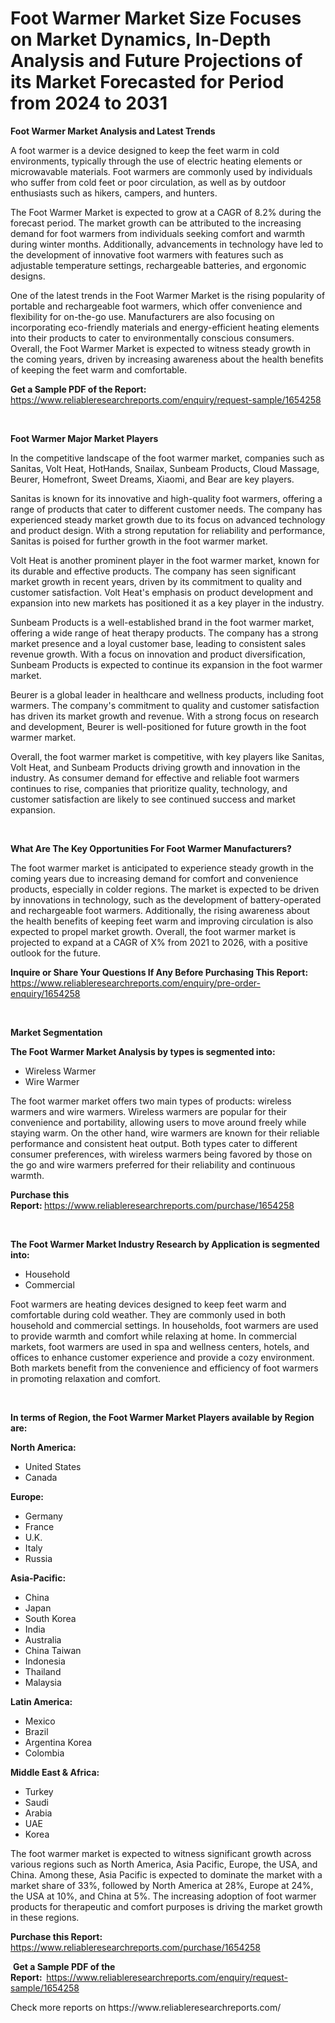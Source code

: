 <p><h1>Foot Warmer Market Size Focuses on Market Dynamics, In-Depth Analysis and Future Projections of its Market Forecasted for Period from 2024 to 2031</h1></p><p><strong>Foot Warmer Market Analysis and Latest Trends</strong></p>
<p><p>A foot warmer is a device designed to keep the feet warm in cold environments, typically through the use of electric heating elements or microwavable materials. Foot warmers are commonly used by individuals who suffer from cold feet or poor circulation, as well as by outdoor enthusiasts such as hikers, campers, and hunters.</p><p>The Foot Warmer Market is expected to grow at a CAGR of 8.2% during the forecast period. The market growth can be attributed to the increasing demand for foot warmers from individuals seeking comfort and warmth during winter months. Additionally, advancements in technology have led to the development of innovative foot warmers with features such as adjustable temperature settings, rechargeable batteries, and ergonomic designs.</p><p>One of the latest trends in the Foot Warmer Market is the rising popularity of portable and rechargeable foot warmers, which offer convenience and flexibility for on-the-go use. Manufacturers are also focusing on incorporating eco-friendly materials and energy-efficient heating elements into their products to cater to environmentally conscious consumers. Overall, the Foot Warmer Market is expected to witness steady growth in the coming years, driven by increasing awareness about the health benefits of keeping the feet warm and comfortable.</p></p>
<p><strong>Get a Sample PDF of the Report:&nbsp;</strong> <a href="https://www.reliableresearchreports.com/enquiry/request-sample/1654258">https://www.reliableresearchreports.com/enquiry/request-sample/1654258</a></p>
<p>&nbsp;</p>
<p><strong>Foot Warmer Major Market Players</strong></p>
<p><p>In the competitive landscape of the foot warmer market, companies such as Sanitas, Volt Heat, HotHands, Snailax, Sunbeam Products, Cloud Massage, Beurer, Homefront, Sweet Dreams, Xiaomi, and Bear are key players. </p><p>Sanitas is known for its innovative and high-quality foot warmers, offering a range of products that cater to different customer needs. The company has experienced steady market growth due to its focus on advanced technology and product design. With a strong reputation for reliability and performance, Sanitas is poised for further growth in the foot warmer market.</p><p>Volt Heat is another prominent player in the foot warmer market, known for its durable and effective products. The company has seen significant market growth in recent years, driven by its commitment to quality and customer satisfaction. Volt Heat's emphasis on product development and expansion into new markets has positioned it as a key player in the industry.</p><p>Sunbeam Products is a well-established brand in the foot warmer market, offering a wide range of heat therapy products. The company has a strong market presence and a loyal customer base, leading to consistent sales revenue growth. With a focus on innovation and product diversification, Sunbeam Products is expected to continue its expansion in the foot warmer market.</p><p>Beurer is a global leader in healthcare and wellness products, including foot warmers. The company's commitment to quality and customer satisfaction has driven its market growth and revenue. With a strong focus on research and development, Beurer is well-positioned for future growth in the foot warmer market.</p><p>Overall, the foot warmer market is competitive, with key players like Sanitas, Volt Heat, and Sunbeam Products driving growth and innovation in the industry. As consumer demand for effective and reliable foot warmers continues to rise, companies that prioritize quality, technology, and customer satisfaction are likely to see continued success and market expansion.</p></p>
<p>&nbsp;</p>
<p><strong>What Are The Key Opportunities For Foot Warmer Manufacturers?</strong></p>
<p><p>The foot warmer market is anticipated to experience steady growth in the coming years due to increasing demand for comfort and convenience products, especially in colder regions. The market is expected to be driven by innovations in technology, such as the development of battery-operated and rechargeable foot warmers. Additionally, the rising awareness about the health benefits of keeping feet warm and improving circulation is also expected to propel market growth. Overall, the foot warmer market is projected to expand at a CAGR of X% from 2021 to 2026, with a positive outlook for the future.</p></p>
<p><strong>Inquire or Share Your Questions If Any Before Purchasing This Report:</strong> <a href="https://www.reliableresearchreports.com/enquiry/pre-order-enquiry/1654258">https://www.reliableresearchreports.com/enquiry/pre-order-enquiry/1654258</a></p>
<p>&nbsp;</p>
<p><strong>Market Segmentation</strong></p>
<p><strong>The Foot Warmer Market Analysis by types is segmented into:</strong></p>
<p><ul><li>Wireless Warmer</li><li>Wire Warmer</li></ul></p>
<p><p>The foot warmer market offers two main types of products: wireless warmers and wire warmers. Wireless warmers are popular for their convenience and portability, allowing users to move around freely while staying warm. On the other hand, wire warmers are known for their reliable performance and consistent heat output. Both types cater to different consumer preferences, with wireless warmers being favored by those on the go and wire warmers preferred for their reliability and continuous warmth.</p></p>
<p><strong>Purchase this Report:&nbsp;</strong><a href="https://www.reliableresearchreports.com/purchase/1654258">https://www.reliableresearchreports.com/purchase/1654258</a></p>
<p>&nbsp;</p>
<p><strong>The Foot Warmer Market Industry Research by Application is segmented into:</strong></p>
<p><ul><li>Household</li><li>Commercial</li></ul></p>
<p><p>Foot warmers are heating devices designed to keep feet warm and comfortable during cold weather. They are commonly used in both household and commercial settings. In households, foot warmers are used to provide warmth and comfort while relaxing at home. In commercial markets, foot warmers are used in spa and wellness centers, hotels, and offices to enhance customer experience and provide a cozy environment. Both markets benefit from the convenience and efficiency of foot warmers in promoting relaxation and comfort.</p></p>
<p>&nbsp;</p>
<p><strong>In terms of Region, the Foot Warmer Market Players available by Region are:</strong></p>
<p>
    <p> <strong> North America: </strong>
        <ul>
            <li>United States</li>
            <li>Canada</li>
        </ul>
        </p> 
    <p> <strong> Europe: </strong>
        <ul>
            <li>Germany</li>
            <li>France</li>
            <li>U.K.</li>
            <li>Italy</li>
            <li>Russia</li>
        </ul>
        </p> 
    <p> <strong> Asia-Pacific: </strong>
        <ul>
            <li>China</li>
            <li>Japan</li>
            <li>South Korea</li>
            <li>India</li>
            <li>Australia</li>
            <li>China Taiwan</li>
            <li>Indonesia</li>
            <li>Thailand</li>
            <li>Malaysia</li>
        </ul>
        </p> 
    <p> <strong> Latin America: </strong>
        <ul>
            <li>Mexico</li>
            <li>Brazil</li>
            <li>Argentina Korea</li>
            <li>Colombia</li>
        </ul>
        </p> 
    <p> <strong> Middle East & Africa: </strong>
        <ul>
            <li>Turkey</li>
            <li>Saudi</li>
            <li>Arabia</li>
            <li>UAE</li>
            <li>Korea</li>
        </ul>
    </p>
    </p>
<p><p>The foot warmer market is expected to witness significant growth across various regions such as North America, Asia Pacific, Europe, the USA, and China. Among these, Asia Pacific is expected to dominate the market with a market share of 33%, followed by North America at 28%, Europe at 24%, the USA at 10%, and China at 5%. The increasing adoption of foot warmer products for therapeutic and comfort purposes is driving the market growth in these regions.</p></p>
<p><strong>Purchase this Report: </strong><a href="https://www.reliableresearchreports.com/purchase/1654258">https://www.reliableresearchreports.com/purchase/1654258</a></p>
<p>&nbsp;<strong>Get a Sample PDF of the Report:&nbsp;&nbsp;</strong><a href="https://www.reliableresearchreports.com/enquiry/request-sample/1654258">https://www.reliableresearchreports.com/enquiry/request-sample/1654258</a></p>
<p><strong></strong></p>
<p>Check more reports on https://www.reliableresearchreports.com/</p>